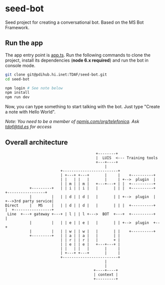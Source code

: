 # seed-bot

Seed project for creating a conversational bot. Based on the MS Bot Framework.

## Run the app

The app entry point is [app.ts](./src/app.ts).
Run the following commands to clone the project, install its dependencies (**node 6.x required**) and run the bot in console mode.

```sh
git clone git@pdihub.hi.inet:TDAF/seed-bot.git
cd seed-bot

npm login # See note below
npm install
npm run dev
```

Now, you can type something to start talking with the bot. Just type "Create a note with Hello World".

_Note: You need to be a member of [npmjs.com/org/telefonica](https://www.npmjs.com/org/telefonica). Ask tdaf@tid.es for access_

## Overall architecture

```
                                         +--------+
                                         |  LUIS  <--- Training tools
                                         +---+----+
                                             |
                         +-------------------------+
                         | +---+ +---+       |     |    +----------+
                         | |   | |   |       |     | +-->  plugin  |
                         | | m | | m |   +---+---+ | |  +----------+
           +---------+   | | i | | i |   |       | | |  +----------+     +-----------------+
           |         |   | | d | | d |   |       | | +-->  plugin  |  +-->3rd party service|
Direct     |   MS    |   | | d | | d |   |       | | |  +----------+  |  +-----------------+
 Line  +---+ gateway +---+ | l | | l +--->  BOT  +---+  +----------+  |
           |         |   | | e | | e |   |       | | +-->  plugin  +--+
           |         |   | | w | | w |   |       | |    +----------+
           +---------+   | | a | | a |   |       | |
                         | | r | | r |   |       + |
                         | | e | | e |   +---+---+ |
                         | |   | |   |       |     |
                         | +---+ +---+       |     |
                         +-------------------------+
                                             |
                                             |
                                        +----+----+
                                        | context |
                                        +---------+
```
